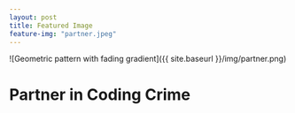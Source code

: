 ```yaml
---
layout: post
title: Featured Image
feature-img: "partner.jpeg"
---
```



![Geometric pattern with fading gradient]({{ site.baseurl }}/img/partner.png)

# Partner in Coding Crime # 
